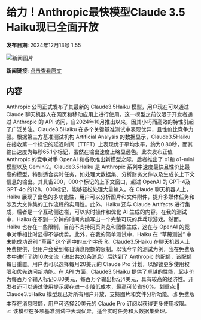 # 给力！Anthropic最快模型Claude 3.5 Haiku现已全面开放

**发布日期**: 2024年12月13号 1:55

![新闻图片](https://upload.chinaz.com/2024/1213/6386968052300462827451341.png)

**新闻链接**: [点击查看原文](https://www.aibase.com/zh/news/13927)

## 内容

Anthropic 公司正式发布了其最新的 Claude3.5Haiku 模型，用户现在可以通过 Claude 聊天机器人在网页和移动应用上进行使用。这一模型之前仅限于开发者通过 Anthropic 的 API 访问，自2024年10月推出以来，因其小巧而高效的特性引起了广泛关注。Claude3.5Haiku 在多个关键基准测试中表现优异，且性价比竞争力强。根据第三方基准测试机构 Artificial Analysis 的数据显示，Claude3.5Haiku 在接收第一个标记的延迟时间（TTFT）上表现优于平均水平，约为0.80秒，而其输出速度为每秒65.1个标记，虽然在输出速度上略显逊色。此次发布正值 Anthropic 的竞争对手 OpenAI 和谷歌推出新模型之际，后者推出了 o1和 o1-mini 模型以及 Gemini2。Claude3.5Haiku 是 Anthropic 系列中速度最快且性价比最高的模型，特别适合实时任务，如处理大数据集、分析财务文件以及生成长上下文信息的输出。其具备200，000个标记的上下文窗口，超过 OpenAI 的 GPT-4及 GPT-4o 的128，000标记，能够轻松处理大量输入。在 Claude 聊天机器人上，Haiku 展现了出色的多功能性，用户可以分析图片和文件附件，提升多媒体任务和涉及大文件集的工作流程的实用性。此外，Haiku 还与 Claude Artifacts 进行集成，后者是一个互动侧边栏，可以实时操作和优化 AI 生成的内容。在我的测试中，Haiku 在不到一分钟的时间内编写出一个完整可玩的乒乓球游戏。然而，Haiku 也存在一些限制，目前不支持网页浏览和图像生成，这在与 OpenAI 的竞争对手相比时显得不够优势。此外，在我的简单测试中，Haiku 在 “草莓测试” 中未能成功识别 “草莓” 这个词中的三个字母 R。Claude3.5Haiku 在聊天机器人上免费提供，但用户会受到每日消息限额的限制。以我今早的测试为例，我在免费版本中进行了约10次交流（进出共20条消息）后达到了 Anthropic 的配额，该配额每日重置。用户也可以选择每月20美元的 Claude Pro 计划，以解锁更多使用权限和优先访问新功能。在 API 方面，Claude3.5Haiku 提供了卓越的性能，起步价为每百万个输入标记0.80美元，每百万个输出标记4美元，具有较高的经济性。开发者还可以通过使用提示缓存进一步降低成本，最高可节省90%。划重点:🌟 Claude3.5Haiku 模型现已对所有用户开放，支持图片和文件分析功能。💰 免费版本存在消息限额，用户可选择20美元的 Claude Pro 订阅以获得更多使用权限。📈 该模型在多项基准测试中表现优异，适合实时任务和大数据集处理。
